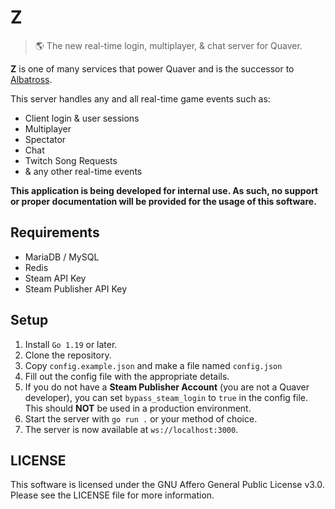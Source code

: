 # Z

> 🌎 The new real-time login, multiplayer, & chat server for Quaver.

**Z** is one of many services that power Quaver and is the successor to [Albatross](https://github.com/Quaver/Albatross). 

This server handles any and all real-time game events such as:

* Client login & user sessions
* Multiplayer
* Spectator
* Chat
* Twitch Song Requests
* & any other real-time events

**This application is being developed for internal use. As such, no support or proper documentation will be provided for the usage of this software.**

## Requirements

* MariaDB / MySQL
* Redis
* Steam API Key
* Steam Publisher API Key

## Setup

1. Install `Go 1.19` or later.
2. Clone the repository.
3. Copy `config.example.json` and make a file named `config.json`
4. Fill out the config file with the appropriate details.
5. If you do not have a **Steam Publisher Account** (you are not a Quaver developer), you can set `bypass_steam_login` to `true` in the config file. This should **NOT** be used in a production environment.
6. Start the server with `go run .` or your method of choice.
7. The server is now available at `ws://localhost:3000`.

## LICENSE

This software is licensed under the GNU Affero General Public License v3.0. Please see the LICENSE file for more information.
